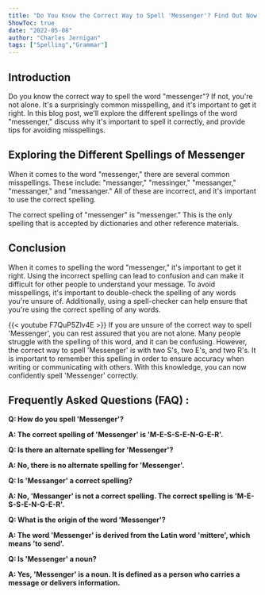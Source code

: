```yaml
---
title: "Do You Know the Correct Way to Spell 'Messenger'? Find Out Now!"
ShowToc: true 
date: "2022-05-08"
author: "Charles Jernigan" 
tags: ["Spelling","Grammar"]
---
```

## Introduction

Do you know the correct way to spell the word "messenger"? If not, you're not alone. It's a surprisingly common misspelling, and it's important to get it right. In this blog post, we'll explore the different spellings of the word "messenger," discuss why it's important to spell it correctly, and provide tips for avoiding misspellings.

## Exploring the Different Spellings of Messenger

When it comes to the word "messenger," there are several common misspellings. These include: "messanger," "messinger," "messanger," "messanger," and "messanger." All of these are incorrect, and it's important to use the correct spelling.

The correct spelling of "messenger" is "messenger." This is the only spelling that is accepted by dictionaries and other reference materials.

## Conclusion

When it comes to spelling the word "messenger," it's important to get it right. Using the incorrect spelling can lead to confusion and can make it difficult for other people to understand your message. To avoid misspellings, it's important to double-check the spelling of any words you're unsure of. Additionally, using a spell-checker can help ensure that you're using the correct spelling of any words.

{{< youtube F7QuP5Zlv4E >}} 
If you are unsure of the correct way to spell 'Messenger', you can rest assured that you are not alone. Many people struggle with the spelling of this word, and it can be confusing. However, the correct way to spell 'Messenger' is with two S's, two E's, and two R's. It is important to remember this spelling in order to ensure accuracy when writing or communicating with others. With this knowledge, you can now confidently spell 'Messenger' correctly.

## Frequently Asked Questions (FAQ) :
**Q: How do you spell 'Messenger'?**

**A: The correct spelling of 'Messenger' is 'M-E-S-S-E-N-G-E-R'.**

**Q: Is there an alternate spelling for 'Messenger'?**

**A: No, there is no alternate spelling for 'Messenger'.**

**Q: Is 'Messanger' a correct spelling?**

**A: No, 'Messanger' is not a correct spelling. The correct spelling is 'M-E-S-S-E-N-G-E-R'.**

**Q: What is the origin of the word 'Messenger'?**

**A: The word 'Messenger' is derived from the Latin word 'mittere', which means 'to send'.**

**Q: Is 'Messenger' a noun?**

**A: Yes, 'Messenger' is a noun. It is defined as a person who carries a message or delivers information.**





